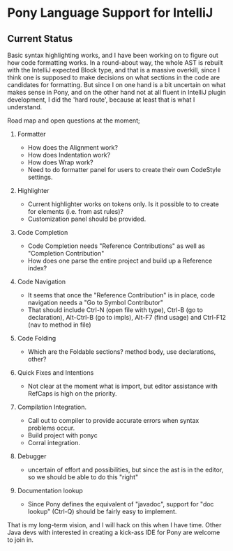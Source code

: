 # Pony Language Support for IntelliJ


## Current Status

Basic syntax highlighting works, and I have been working on to figure out how
code formatting works. In a round-about way, the whole AST is rebuilt with the
IntelliJ expected Block type, and that is a massive overkill, since I think one
is supposed to make decisions on what sections in the code are candidates for
formatting. But since I on one hand is a bit uncertain on what makes sense in 
Pony, and on the other hand not at all fluent in IntelliJ plugin development, 
I did the 'hard route', because at least that is what I understand.

Road map and open questions at the moment;

1. Formatter
    * How does the Alignment work?
    * How does Indentation work?
    * How does Wrap work?
    * Need to do formatter panel for users to create their own CodeStyle 
      settings.

1. Highlighter
    * Current highlighter works on tokens only. Is it possible to to create for
      elements (i.e. from ast rules)?
    * Customization panel should be provided.

1. Code Completion
    * Code Completion needs "Reference Contributions" as well as "Completion
      Contribution"
    * How does one parse the entire project and build up a Reference index?

1. Code Navigation
    * It seems that once the "Reference Contribution" is in place, code 
      navigation needs a "Go to Symbol Contributor"
    * That should include Ctrl-N (open file with type), Ctrl-B (go to 
      declaration), Alt-Ctrl-B (go to impls), Alt-F7 (find usage) and 
      Ctrl-F12 (nav to method in file)

1. Code Folding
    * Which are the Foldable sections? method body, use declarations, other?

1. Quick Fixes and Intentions
    * Not clear at the moment what is import, but editor assistance with 
      RefCaps is high on the priority.

1. Compilation Integration.
    * Call out to compiler to provide accurate errors when syntax problems 
      occur.
    * Build project with ponyc
    * Corral integration.

1. Debugger
    * uncertain of effort and possibilities, but since the ast is in the 
      editor, so we should be able to do this "right"

1. Documentation lookup
    * Since Pony defines the equivalent of "javadoc", support for "doc lookup"
      (Ctrl-Q) should be fairly easy to implement.
      
That is my long-term vision, and I will hack on this when I have time. Other 
Java devs with interested in creating a kick-ass IDE for Pony are welcome to
join in.
